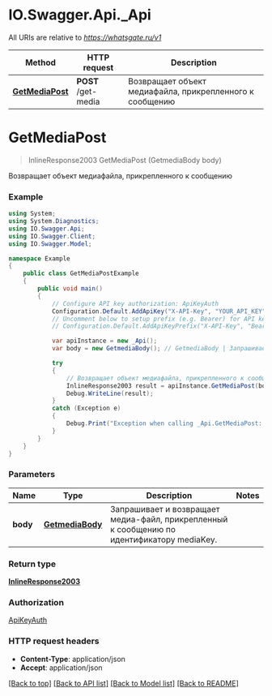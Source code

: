# IO.Swagger.Api._Api

All URIs are relative to *https://whatsgate.ru/v1*

Method | HTTP request | Description
------------- | ------------- | -------------
[**GetMediaPost**](_Api.md#getmediapost) | **POST** /get-media | Возвращает объект медиафайла, прикрепленного к сообщению

<a name="getmediapost"></a>
# **GetMediaPost**
> InlineResponse2003 GetMediaPost (GetmediaBody body)

Возвращает объект медиафайла, прикрепленного к сообщению

### Example
```csharp
using System;
using System.Diagnostics;
using IO.Swagger.Api;
using IO.Swagger.Client;
using IO.Swagger.Model;

namespace Example
{
    public class GetMediaPostExample
    {
        public void main()
        {
            // Configure API key authorization: ApiKeyAuth
            Configuration.Default.AddApiKey("X-API-Key", "YOUR_API_KEY");
            // Uncomment below to setup prefix (e.g. Bearer) for API key, if needed
            // Configuration.Default.AddApiKeyPrefix("X-API-Key", "Bearer");

            var apiInstance = new _Api();
            var body = new GetmediaBody(); // GetmediaBody | Запрашивает и возвращает медиа-файл, прикрепленный к сообщению по идентификатору mediaKey.

            try
            {
                // Возвращает объект медиафайла, прикрепленного к сообщению
                InlineResponse2003 result = apiInstance.GetMediaPost(body);
                Debug.WriteLine(result);
            }
            catch (Exception e)
            {
                Debug.Print("Exception when calling _Api.GetMediaPost: " + e.Message );
            }
        }
    }
}
```

### Parameters

Name | Type | Description  | Notes
------------- | ------------- | ------------- | -------------
 **body** | [**GetmediaBody**](GetmediaBody.md)| Запрашивает и возвращает медиа-файл, прикрепленный к сообщению по идентификатору mediaKey. | 

### Return type

[**InlineResponse2003**](InlineResponse2003.md)

### Authorization

[ApiKeyAuth](../README.md#ApiKeyAuth)

### HTTP request headers

 - **Content-Type**: application/json
 - **Accept**: application/json

[[Back to top]](#) [[Back to API list]](../README.md#documentation-for-api-endpoints) [[Back to Model list]](../README.md#documentation-for-models) [[Back to README]](../README.md)
